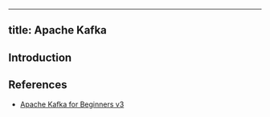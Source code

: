 
---
title: Apache Kafka
---

## Introduction


## References

- [Apache Kafka for Beginners v3](https://www.udemy.com/course/apache-kafka)
